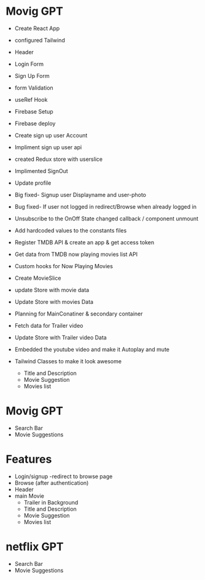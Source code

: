 # Movig GPT
-  Create React App
- configured Tailwind
- Header
- Login Form
- Sign Up Form
- form Validation
- useRef Hook
- Firebase Setup
- Firebase deploy
- Create sign up user Account
- Impliment sign up user api
- created Redux store with userslice
- Implimented SignOut
- Update profile
- Big fixed- Signup user Displayname and user-photo
- Bug fixed- If user not logged in redirect/Browse when already logged in
- Unsubscribe to the OnOff State changed callback / component unmount 
- Add hardcoded values to the constants files
- Register TMDB API & create an app & get access token 
- Get data from TMDB now playing movies list API 
- Custom hooks for Now Playing Movies
- Create MovieSlice
- update Store with movie data
- Update Store with movies Data
- Planning for MainConatiner & secondary container
- Fetch data for Trailer video
- Update Store with Trailer video Data
- Embedded the youtube video and make it Autoplay and mute
- Tailwind Classes to make it look awesome



  - Title and Description
  - Movie Suggestion
  - Movies list 
# Movig GPT
-  Search Bar
-  Movie Suggestions

# Features
- Login/signup
-redirect to browse page 
- Browse (after authentication)
- Header 
- main Movie
  - Trailer in Background 
  - Title and Description
  - Movie Suggestion
  - Movies list 
# netflix GPT
-  Search Bar
-  Movie Suggestions

